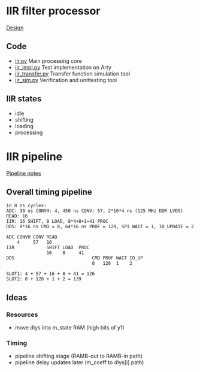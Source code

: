 # IIR filter processor

[Design](https://github.com/m-labs/sinara/wiki/UrukulNovogornyServo)

## Code

* [iir.py](iir.py) Main processing core
* [iir_impl.py](iir_impl.py) Test implementation on Arty
* [iir_transfer.py](iir_transfer.py) Transfer function simulation tool
* [iir_sim.py](iir_sim.py) Verification and unittesting tool

## IIR states

* idle
* shifting
* loading
* processing

# IIR pipeline

[Pipeline notes](pipeline.ods)

## Overall timing pipeline

```
in 8 ns cycles:
ADC: 30 ns CONVH: 4, 450 ns CONV: 57, 2*16*4 ns (125 MHz DDR LVDS) READ: 16
IIR: 16 SHIFT, 8 LOAD, 8*4+8+1=41 PROC
DDS: 8*16 ns CMD = 8, 64*16 ns PROF = 128, SPI WAIT = 1, IO_UPDATE = 2

ADC CONVH CONV READ
    4     57   16
IIR            SHIFT LOAD  PROC
               16    8     41
DDS                             CMD PROF WAIT IO_UP
                                8   128  1    2

SLOT1: 4 + 57 + 16 + 8 + 41 = 126
SLOT2: 8 + 128 + 1 + 2 = 139
```

## Ideas

### Resources

* move dlys into m_state RAM (high bits of y1)

### Timing

* pipeline shifting stage (RAMB-out to RAMB-in path)
* pipeline delay updates later (m_coeff to dlys[i] path)
